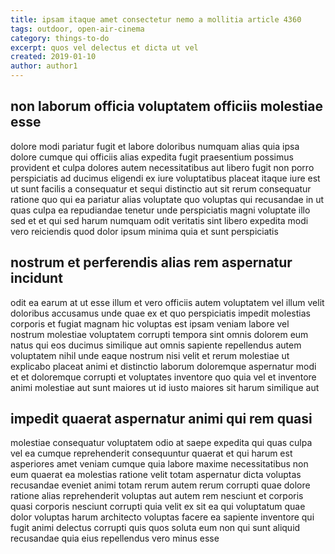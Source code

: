 ```yaml
---
title: ipsam itaque amet consectetur nemo a mollitia article 4360
tags: outdoor, open-air-cinema
category: things-to-do
excerpt: quos vel delectus et dicta ut vel
created: 2019-01-10
author: author1
---
```


## non laborum officia voluptatem officiis molestiae esse

dolore modi pariatur fugit et labore doloribus numquam alias quia ipsa dolore cumque qui officiis alias expedita fugit praesentium possimus provident et culpa dolores autem necessitatibus aut libero fugit non porro perspiciatis ad ducimus eligendi ex iure voluptatibus placeat itaque iure est ut sunt facilis a consequatur et sequi distinctio aut sit rerum consequatur ratione quo qui ea pariatur alias voluptate quo voluptas qui recusandae in ut quas culpa ea repudiandae tenetur unde perspiciatis magni voluptate illo sed et et qui sed harum numquam odit veritatis sint libero expedita modi vero reiciendis quod dolor ipsum minima quia et sunt perspiciatis

## nostrum et perferendis alias rem aspernatur incidunt

odit ea earum at ut esse illum et vero officiis autem voluptatem vel illum velit doloribus accusamus unde quae ex et quo perspiciatis impedit molestias corporis et fugiat magnam hic voluptas est ipsam veniam labore vel nostrum molestiae voluptatem corrupti tempora sint omnis dolorem eum natus qui eos ducimus similique aut omnis sapiente repellendus autem voluptatem nihil unde eaque nostrum nisi velit et rerum molestiae ut explicabo placeat animi et distinctio laborum doloremque aspernatur modi et et doloremque corrupti et voluptates inventore quo quia vel et inventore animi molestiae aut sunt maiores ut id iusto maiores sit harum similique aut

## impedit quaerat aspernatur animi qui rem quasi

molestiae consequatur voluptatem odio at saepe expedita qui quas culpa vel ea cumque reprehenderit consequuntur quaerat et qui harum est asperiores amet veniam cumque quia labore maxime necessitatibus non eum quaerat ea molestias ratione velit totam aspernatur dicta voluptas recusandae eveniet animi totam rerum autem rerum corrupti quae dolore ratione alias reprehenderit voluptas aut autem rem nesciunt et corporis quasi corporis nesciunt corrupti quia velit ex sit ea qui voluptatum quae dolor voluptas harum architecto voluptas facere ea sapiente inventore qui fugit animi delectus corrupti quis quos soluta eum non qui sunt aliquid recusandae quia eius repellendus vero minus esse
